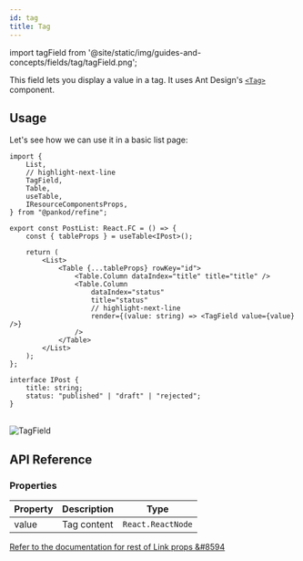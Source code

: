 ```yaml
---
id: tag
title: Tag
---
```


import tagField from '@site/static/img/guides-and-concepts/fields/tag/tagField.png';

This field lets you display a value in a tag. It uses Ant Design's [`<Tag>`](https://ant.design/components/tag/) component.

## Usage

Let's see how we can use it in a basic list page:

```tsx  title="pages/posts/list.tsx"
import {
    List,
    // highlight-next-line
    TagField,
    Table,
    useTable,
    IResourceComponentsProps,
} from "@pankod/refine";

export const PostList: React.FC = () => {
    const { tableProps } = useTable<IPost>();

    return (
        <List>
            <Table {...tableProps} rowKey="id">
                <Table.Column dataIndex="title" title="title" />
                <Table.Column
                    dataIndex="status"
                    title="status"
                    // highlight-next-line
                    render={(value: string) => <TagField value={value} />}
                />
            </Table>
        </List>
    );
};

interface IPost {
    title: string;
    status: "published" | "draft" | "rejected";
}
```

<br/>
<div class="img-container">
    <div class="window">
        <div class="control red"></div>
        <div class="control orange"></div>
        <div class="control green"></div>
    </div>
    <img src={tagField} alt="TagField" />
</div>

## API Reference

### Properties

| Property | Description | Type              |
| -------- | ----------- | ----------------- |
| value    | Tag content | `React.ReactNode` |

[Refer to the documentation for rest of Link props &#8594](https://ant.design/components/tag/#API)
